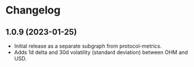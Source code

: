 # Changelog

## 1.0.9 (2023-01-25)

- Initial release as a separate subgraph from protocol-metrics.
- Adds 1d delta and 30d volatility (standard deviation) between OHM and USD.
